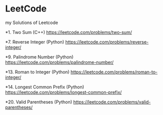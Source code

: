 # LeetCode
my Solutions of Leetcode

*1. Two Sum (C++)
https://leetcode.com/problems/two-sum/

*7. Reverse Integer (Python)
https://leetcode.com/problems/reverse-integer/

*9. Palindrome Number (Python)
https://leetcode.com/problems/palindrome-number/

*13. Roman to Integer (Python)
https://leetcode.com/problems/roman-to-integer/

*14. Longest Common Prefix (Python)
https://leetcode.com/problems/longest-common-prefix/

*20. Valid Parentheses (Python)
https://leetcode.com/problems/valid-parentheses/
